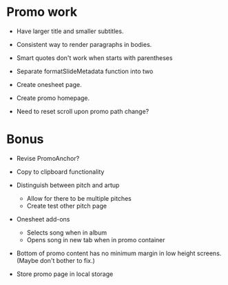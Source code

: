 # Promo work
* Have larger title and smaller subtitles.
* Consistent way to render paragraphs in bodies.
* Smart quotes don't work when starts with parentheses
* Separate formatSlideMetadata function into two

* Create onesheet page.
* Create promo homepage.

* Need to reset scroll upon promo path change?

# Bonus
* Revise PromoAnchor?

* Copy to clipboard functionality

* Distinguish between pitch and artup
    * Allow for there to be multiple pitches
    * Create test other pitch page

* Onesheet add-ons
    * Selects song when in album
    * Opens song in new tab when in promo container

* Bottom of promo content has no minimum margin in low height screens. (Maybe don't bother to fix.)

* Store promo page in local storage
